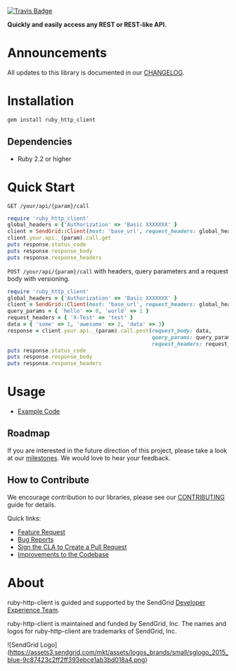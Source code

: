 [![Travis Badge](https://travis-ci.org/sendgrid/ruby-http-client.svg?branch=master)](https://travis-ci.org/sendgrid/ruby-http-client)

**Quickly and easily access any REST or REST-like API.**

# Announcements

All updates to this library is documented in our [CHANGELOG](https://github.com/sendgrid/ruby-http-client/blob/master/CHANGELOG.md).

# Installation

```bash
gem install ruby_http_client
```

## Dependencies

- Ruby 2.2 or higher

# Quick Start

`GET /your/api/{param}/call`

```ruby
require 'ruby_http_client'
global_headers = {'Authorization' => 'Basic XXXXXXX' }
client = SendGrid::Client(host: 'base_url', request_headers: global_headers)
client.your.api._(param).call.get
puts response.status_code
puts response.response_body
puts response.response_headers
```

`POST /your/api/{param}/call` with headers, query parameters and a request body with versioning.

```ruby
require 'ruby_http_client'
global_headers = {'Authorization' => 'Basic XXXXXXX' }
client = SendGrid::Client(host: 'base_url', request_headers: global_headers)
query_params = { 'hello' => 0, 'world' => 1 }
request_headers = { 'X-Test' => 'test' }
data = { 'some' => 1, 'awesome' => 2, 'data' => 3}
response = client.your.api._(param).call.post(request_body: data,
                                              query_params: query_params,
                                              request_headers: request_headers)
puts response.status_code
puts response.response_body
puts response.response_headers
```

# Usage

- [Example Code](https://github.com/sendgrid/ruby-http-client/tree/master/examples)

## Roadmap

If you are interested in the future direction of this project, please take a look at our [milestones](https://github.com/sendgrid/ruby-http-client/milestones). We would love to hear your feedback.

## How to Contribute

We encourage contribution to our libraries, please see our [CONTRIBUTING](https://github.com/sendgrid/ruby-http-client/blob/master/CONTRIBUTING.md) guide for details.

Quick links:

- [Feature Request](https://github.com/sendgrid/ruby-http-client/blob/master/CONTRIBUTING.md#feature_request)
- [Bug Reports](https://github.com/sendgrid/ruby-http-client/blob/master/CONTRIBUTING.md#submit_a_bug_report)
- [Sign the CLA to Create a Pull Request](https://github.com/sendgrid/ruby-http-client/blob/master/CONTRIBUTING.md)
- [Improvements to the Codebase](https://github.com/sendgrid/ruby-http-client/blob/master/CONTRIBUTING.md#improvements_to_the_codebase)


# About

ruby-http-client is guided and supported by the SendGrid [Developer Experience Team](mailto:dx@sendgrid.com).

ruby-http-client is maintained and funded by SendGrid, Inc. The names and logos for ruby-http-client are trademarks of SendGrid, Inc.

![SendGrid Logo]
(https://assets3.sendgrid.com/mkt/assets/logos_brands/small/sglogo_2015_blue-9c87423c2ff2ff393ebce1ab3bd018a4.png)
